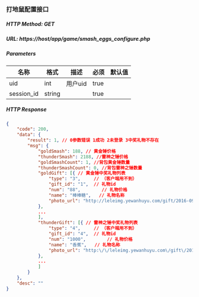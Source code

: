 ### 打地鼠配置接口

##### HTTP Method: GET
##### URL: https://host/app/game/smash_eggs_configure.php

#####  Parameters
名称|格式|描述|必须|默认值
---|---|---|---|---
uid  |int| 用户uid|true|
session_id     | string|  |true|
##### HTTP Response
```json
{
    "code": 200,
    "data": {
        "result": 1, // 0参数错误 1成功 2未登录 3中奖礼物不存在
        "msg": {
            "goldSmash": 188, // 黄金锤价格
            "thunderSmash": 2188, //雷神之锤价格
            "goldSmashCount": 1, //背包黄金锤数量
            "thunderSmashCount": 0, //背包雷神之锤数量
            "goldGift": [{ // 黄金锤中奖礼物列表
                "type": "3",     // （客户端用不到）
                "gift_id": "1",  // 礼物id
                "num": "88",        // 礼物价格
                "name": "棒棒糖",   // 礼物名称
                "photo_url": "http://leleimg.yewanhuyu.com/gift/2016-09-01_57c7a894b1bad.png",   // 礼物图片
            },
            ...
            ],
            "thunderGift": [{ // 雷神之锤中奖礼物列表
                "type": "4",     // （客户端用不到）
                "gift_id": "4",  // 礼物id
                "num": "1000",        // 礼物价格
                "name": "香蕉",   // 礼物名称
                "photo_url": "http:\/\/leleimg.yewanhuyu.com\/gift\/2016-12-18_585678835a465.png",   // 礼物图片
            }, 
            ...
            ]
        }
    },
    "desc": ""
}